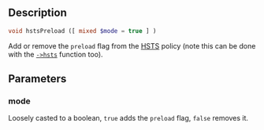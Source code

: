 ## Description
```php
void hstsPreload ([ mixed $mode = true ] )
```

Add or remove the `preload` flag from the [HSTS](hsts) policy (note this
can be done with the [`->hsts`](hsts) function too).


## Parameters
### mode
Loosely casted to a boolean, `true` adds the `preload` flag, `false`
 removes it.
